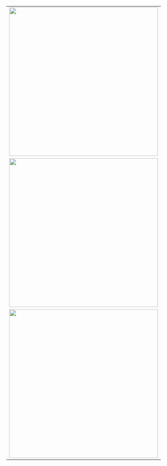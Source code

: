 <table align='right'>
<tr><td><img src="https://github-readme-stats.vercel.app/api?username=coperlm&count_private=true&show_icons=true&theme=cobalt" width="400"></td></tr>
<tr><td><img src="https://github-readme-stats.vercel.app/api/top-langs/?username=coperlm&layout=compact" width="400"></td></tr>
<tr><td><img src="https://github-profile-summary-cards.vercel.app/api/cards/profile-details?username=coperlm" width="400" /></td></tr>
</table>

<!--
**coperlm/coperlm** is a ✨ _special_ ✨ repository because its `README.md` (this file) appears on your GitHub profile.

Here are some ideas to get you started:

- 🔭 I’m currently working on ...
- 🌱 I’m currently learning ...
- 👯 I’m looking to collaborate on ...
- 🤔 I’m looking for help with ...
- 💬 Ask me about ...
- 📫 How to reach me: ...
- 😄 Pronouns: ...
- ⚡ Fun fact: ...
-->

